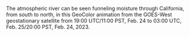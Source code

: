 The atmospheric river can be seen funneling moisture through California, from south to north, in this GeoColor animation from the GOES-West geostationary satellite from 19:00 UTC/11:00 PST, Feb. 24 to 03:00 UTC, Feb. 25/20:00 PST, Feb. 24, 2023.